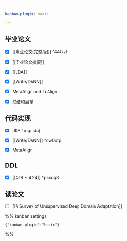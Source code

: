 ```yaml
---

kanban-plugin: basic

---
```


## 毕业论文

- [x] [[毕业论文(完整版)]] ^44f7zl
- [x] [[毕业论文摘要]]
- [x] [[JDA]]
- [x] [[Write/DANN]]
- [x] MetaAlign and ToAlign
- [x] 总结和展望


## 代码实现

- [x] JDA ^mqmduj
- [x] [[Write/DANN]] ^dw0otp
- [x] MetaAlign


## DDL

- [x] [[4.18 ~ 4.24]] ^pnxoq3


## 读论文

- [ ] [[A Survey of Unsupervised Deep Domain Adaptation]]




%% kanban:settings
```
{"kanban-plugin":"basic"}
```
%%